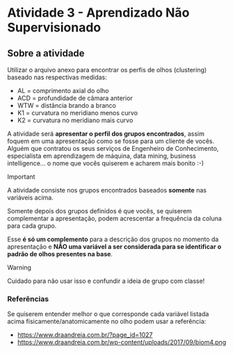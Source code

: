 # Atividade 3 - Aprendizado Não Supervisionado

## Sobre a atividade

Utilizar o arquivo anexo para encontrar os perfis de olhos (clustering) baseado nas respectivas medidas:
* AL = comprimento axial do olho
* ACD = profundidade de câmara anterior
* WTW = distância brando a branco
* K1 = curvatura no meridiano menos curvo
* K2 = curvatura no meridiano mais curvo

A atividade será **apresentar o perfil dos grupos encontrados**, assim foquem em uma apresentação como se fosse para um cliente de vocês. Alguém que contratou os seus serviços de Engenheiro de Conhecimento, especialista em aprendizagem de máquina, data mining, business intelligence... o nome que vocês quiserem e acharem mais bonito :-)

> [!IMPORTANT]   
> A atividade consiste nos grupos encontrados baseados **somente** nas variáveis acima. 

Somente depois dos grupos definidos é que vocês, se quiserem complementar a apresentação, podem acrescentar a frequência da coluna para cada grupo. 

Esse **é só um complemento** para a descrição dos grupos no momento da apresentação e **NÃO uma variável a ser considerada para se identificar o padrão de olhos presentes na base**. 

> [!WARNING]  
> Cuidado para não usar isso e confundir a ideia de grupo com classe!

### Referências

Se quiserem entender melhor o que corresponde cada variável listada acima fisicamente/anatomicamente no olho podem usar a referência:

* https://www.draandreia.com.br/?page_id=1027
* https://www.draandreia.com.br/wp-content/uploads/2017/09/biom4.png